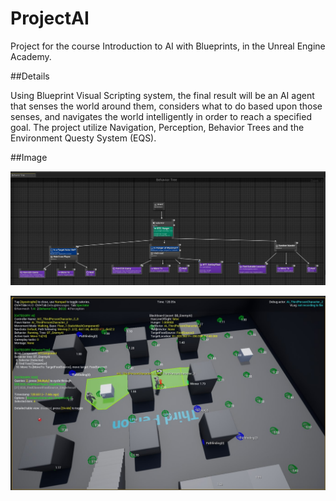 # ProjectAI

Project for the course Introduction to AI with Blueprints, in the Unreal Engine Academy.

##Details

Using Blueprint Visual Scripting system, the final result will be an AI agent that senses the world around them, considers what to do based upon those senses, and navigates the world intelligently in order to reach a specified goal.
The project utilize Navigation, Perception, Behavior Trees and the Environment Questy System (EQS).

##Image

![Behavior Tree](Behavior_Tree.jpg)

![Debug](SS_Debug.jpg)

